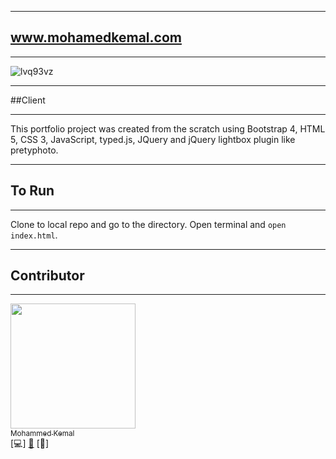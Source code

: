 ***
## www.mohamedkemal.com
***
![lvq93vz](https://user-images.githubusercontent.com/23619819/27629257-c25b4692-5bbf-11e7-9a6f-1b3bb4fb2006.png)


***
##Client
***
This portfolio project was created from the scratch using Bootstrap 4, HTML 5, CSS 3, JavaScript, typed.js, JQuery and jQuery lightbox plugin like pretyphoto.

***
## To Run
***
Clone to local repo and go to the directory. Open terminal and `open index.html`.

***
## Contributor
***

<!-- ALL-CONTRIBUTORS-LIST:START - Do not remove or modify this section -->
[<img src="https://user-images.githubusercontent.com/23619819/30522109-d7b6c354-9b98-11e7-8cd8-af6b650167df.png" width="200px;"/><br /><sub>Mohammed Kemal</sub>](https://github.com/mrkem598)<br />[💻] [🔧](#tool-mkalish "Tools") [📖]  

